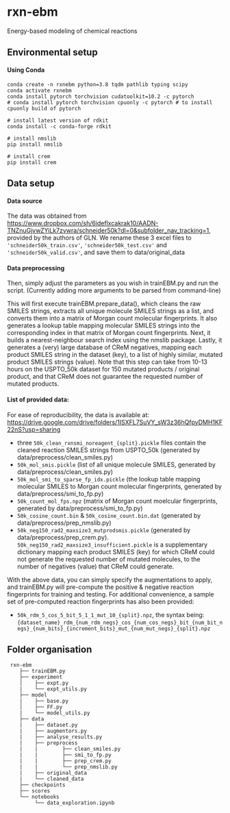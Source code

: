 # rxn-ebm
Energy-based modeling of chemical reactions

## Environmental setup
#### Using Conda
    conda create -n rxnebm python=3.8 tqdm pathlib typing scipy
    conda activate rxnebm
    conda install pytorch torchvision cudatoolkit=10.2 -c pytorch 
    # conda install pytorch torchvision cpuonly -c pytorch # to install cpuonly build of pytorch
    
    # install latest version of rdkit 
    conda install -c conda-forge rdkit 
    
    # install nmslib
    pip install nmslib
    
    # install crem
    pip install crem

## Data setup
#### Data source
The data was obtained from https://www.dropbox.com/sh/6ideflxcakrak10/AADN-TNZnuGjvwZYiLk7zvwra/schneider50k?dl=0&subfolder_nav_tracking=1, provided by the authors of GLN. 
We rename these 3 excel files to ```'schneider50k_train.csv'```, ```'schneider50k_test.csv'``` and ```'schneider50k_valid.csv'```, and save them to data/original_data <br>

#### Data preprocessing
Then, simply adjust the parameters as you wish in trainEBM.py and run the script. (Currently adding more arguments to be parsed from command-line) <br>

This will first execute trainEBM.prepare_data(), which cleans the raw SMILES strings, extracts all unique molecule SMILES strings as a list, and converts them into a matrix of Morgan count molecular fingerprints. It also generates a lookup table mapping molecular SMILES strings into the corresponding index in that matrix of Morgan count fingerprints. Next, it builds a nearest-neighbour search index using the nmslib package. Lastly, it generates a (very) large database of CReM negatives, mapping each product SMILES string in the dataset (key), to a list of highly similar, mutated product SMILES strings (value). Note that this step can take from 10-13 hours on the USPTO_50k dataset for 150 mutated products / original product, and that CReM does not guarantee the requested number of mutated products. <br>

#### List of provided data:
For ease of reproducibility, the data is available at: https://drive.google.com/drive/folders/1ISXFL7SuVY_sW3z36hQfpyDMH1KF22nS?usp=sharing <br>
- three ```50k_clean_rxnsmi_noreagent_{split}.pickle``` files contain the cleaned reaction SMILES strings from USPTO_50k (generated by data/preprocess/clean_smiles.py)
- ```50k_mol_smis.pickle``` (list of all unique molecule SMILES, generated by data/preprocess/clean_smiles.py) 
- ```50k_mol_smi_to_sparse_fp_idx.pickle``` (the lookup table mapping molecular SMILES to Morgan count molecular fingerprints, generated by data/preprocess/smi_to_fp.py) 
- ```50k_count_mol_fps.npz``` (matrix of Morgan count moelcular fingerprints, generated by data/preprocess/smi_to_fp.py) 
- ```50k_cosine_count.bin``` & ```50k_cosine_count.bin.dat``` (generated by data/preprocess/prep_nmslib.py)
- ```50k_neg150_rad2_maxsize3_mutprodsmis.pickle``` (generated by data/preprocess/prep_crem.py). ```50k_neg150_rad2_maxsize3_insufficient.pickle``` is a supplementary dictionary mapping each product SMILES (key) for which CReM could not generate the requested number of mutated molecules, to the number of negatives (value) that CReM could generate. <br>

With the above data, you can simply specify the augmentations to apply, and trainEBM.py will pre-compute the positive & negative reaction fingerprints for training and testing. For additional convenience, a sample set of pre-computed reaction fingerprints has also been provided:
- ```50k_rdm_5_cos_5_bit_5_1_1_mut_10_{split}.npz```, the syntax being: ```{dataset_name}_rdm_{num_rdm_negs}_cos_{num_cos_negs}_bit_{num_bit_negs}_{num_bits}_{increment_bits}_mut_{num_mut_negs}_{split}.npz``` 

## Folder organisation
```
 rxn-ebm
    ├── trainEBM.py
    ├── experiment
    │    ├── expt.py
    |    └── expt_utils.py
    ├── model
    |    ├── base.py
    │    ├── FF.py
    |    └── model_utils.py
    ├── data
    |    ├── dataset.py
    |    ├── augmentors.py
    |    ├── analyse_results.py
    |    ├── preprocess
    |    |        ├── clean_smiles.py    
    |    |        ├── smi_to_fp.py
    |    |        ├── prep_crem.py
    |    |        └── prep_nmslib.py
    |    ├── original_data  
    |    └── cleaned_data
    ├── checkpoints
    ├── scores
    └── notebooks
         └── data_exploration.ipynb 
 ```
